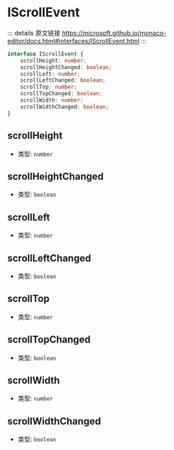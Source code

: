 # IScrollEvent
        
::: details 原文链接
https://microsoft.github.io/monaco-editor/docs.html#interfaces/IScrollEvent.html
:::

```ts
interface IScrollEvent {
    scrollHeight: number;
    scrollHeightChanged: boolean;
    scrollLeft: number;
    scrollLeftChanged: boolean;
    scrollTop: number;
    scrollTopChanged: boolean;
    scrollWidth: number;
    scrollWidthChanged: boolean;
}
```

## scrollHeight
- 类型: `number`


## scrollHeightChanged
- 类型: `boolean`


## scrollLeft
- 类型: `number`


## scrollLeftChanged
- 类型: `boolean`


## scrollTop
- 类型: `number`


## scrollTopChanged
- 类型: `boolean`


## scrollWidth
- 类型: `number`


## scrollWidthChanged
- 类型: `boolean`


